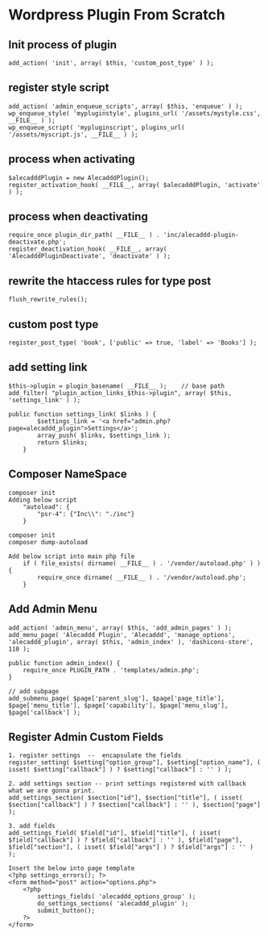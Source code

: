 # Wordpress Plugin From Scratch

## Init process of plugin
    add_action( 'init', array( $this, 'custom_post_type' ) );

## register style script
    add_action( 'admin_enqueue_scripts', array( $this, 'enqueue' ) ); 
    wp_enqueue_style( 'mypluginstyle', plugins_url( '/assets/mystyle.css', __FILE__ ) );
    wp_enqueue_script( 'mypluginscript', plugins_url( '/assets/myscript.js', __FILE__ ) );

## process when activating
    $alecadddPlugin = new AlecadddPlugin();
    register_activation_hook( __FILE__, array( $alecadddPlugin, 'activate' ) );

## process when deactivating
    require_once plugin_dir_path( __FILE__ ) . 'inc/alecaddd-plugin-deactivate.php';
	register_deactivation_hook( __FILE__, array( 'AlecadddPluginDeactivate', 'deactivate' ) );

##  rewrite the htaccess rules  for type post
    flush_rewrite_rules();   


## custom post type
    register_post_type( 'book', ['public' => true, 'label' => 'Books'] );

## add setting link
    $this->plugin = plugin_basename( __FILE__ );    // base path
    add_filter( "plugin_action_links_$this->plugin", array( $this, 'settings_link' ) );

    public function settings_link( $links ) {
			$settings_link = '<a href="admin.php?page=alecaddd_plugin">Settings</a>';
			array_push( $links, $settings_link );
			return $links;
		}

## Composer NameSpace
    composer init
    Adding below script
        "autoload": {
            "psr-4": {"Inc\\": "./inc"}
        }

    composer init
    composer dump-autoload   

    Add below script into main php file
        if ( file_exists( dirname( __FILE__ ) . '/vendor/autoload.php' ) ) {
            require_once dirname( __FILE__ ) . '/vendor/autoload.php';
        }

## Add Admin Menu
    add_action( 'admin_menu', array( $this, 'add_admin_pages' ) );
    add_menu_page( 'Alecaddd Plugin', 'Alecaddd', 'manage_options', 'alecaddd_plugin', array( $this, 'admin_index' ), 'dashicons-store', 110 );

    public function admin_index() {
		require_once PLUGIN_PATH . 'templates/admin.php';
	}

    // add subpage
    add_submenu_page( $page['parent_slug'], $page['page_title'], $page['menu_title'], $page['capability'], $page['menu_slug'], $page['callback'] );

## Register Admin Custom Fields
    1. register settings  --  encapsulate the fields
    register_setting( $setting["option_group"], $setting["option_name"], ( isset( $setting["callback"] ) ? $setting["callback"] : '' ) );

    2. add settings section -- print settings registered with callback what we are gonna print.
    add_settings_section( $section["id"], $section["title"], ( isset( $section["callback"] ) ? $section["callback"] : '' ), $section["page"] );

    3. add fields
    add_settings_field( $field["id"], $field["title"], ( isset( $field["callback"] ) ? $field["callback"] : '' ), $field["page"], $field["section"], ( isset( $field["args"] ) ? $field["args"] : '' ) );

    Insert the below into page template
    <?php settings_errors(); ?>
	<form method="post" action="options.php">
		<?php 
			settings_fields( 'alecaddd_options_group' );
			do_settings_sections( 'alecaddd_plugin' );
			submit_button();
		?>
	</form>
